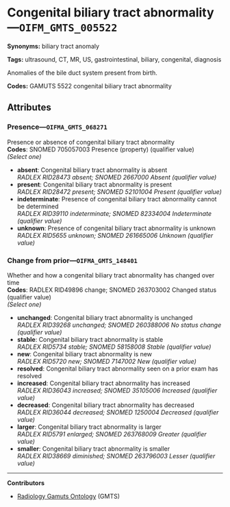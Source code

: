# Congenital biliary tract abnormality—`OIFM_GMTS_005522`

**Synonyms:** biliary tract anomaly

**Tags:** ultrasound, CT, MR, US, gastrointestinal, biliary, congenital, diagnosis

Anomalies of the bile duct system present from birth.

**Codes:** GAMUTS 5522 congenital biliary tract abnormality

## Attributes

### Presence—`OIFMA_GMTS_068271`

Presence or absence of congenital biliary tract abnormality  
**Codes**: SNOMED 705057003 Presence (property) (qualifier value)  
*(Select one)*

- **absent**: Congenital biliary tract abnormality is absent  
_RADLEX RID28473 absent; SNOMED 2667000 Absent (qualifier value)_
- **present**: Congenital biliary tract abnormality is present  
_RADLEX RID28472 present; SNOMED 52101004 Present (qualifier value)_
- **indeterminate**: Presence of congenital biliary tract abnormality cannot be determined  
_RADLEX RID39110 indeterminate; SNOMED 82334004 Indeterminate (qualifier value)_
- **unknown**: Presence of congenital biliary tract abnormality is unknown  
_RADLEX RID5655 unknown; SNOMED 261665006 Unknown (qualifier value)_

### Change from prior—`OIFMA_GMTS_148401`

Whether and how a congenital biliary tract abnormality has changed over time  
**Codes**: RADLEX RID49896 change; SNOMED 263703002 Changed status (qualifier value)  
*(Select one)*

- **unchanged**: Congenital biliary tract abnormality is unchanged  
_RADLEX RID39268 unchanged; SNOMED 260388006 No status change (qualifier value)_
- **stable**: Congenital biliary tract abnormality is stable  
_RADLEX RID5734 stable; SNOMED 58158008 Stable (qualifier value)_
- **new**: Congenital biliary tract abnormality is new  
_RADLEX RID5720 new; SNOMED 7147002 New (qualifier value)_
- **resolved**: Congenital biliary tract abnormality seen on a prior exam has resolved  
- **increased**: Congenital biliary tract abnormality has increased  
_RADLEX RID36043 increased; SNOMED 35105006 Increased (qualifier value)_
- **decreased**: Congenital biliary tract abnormality has decreased  
_RADLEX RID36044 decreased; SNOMED 1250004 Decreased (qualifier value)_
- **larger**: Congenital biliary tract abnormality is larger  
_RADLEX RID5791 enlarged; SNOMED 263768009 Greater (qualifier value)_
- **smaller**: Congenital biliary tract abnormality is smaller  
_RADLEX RID38669 diminished; SNOMED 263796003 Lesser (qualifier value)_

---

**Contributors**

- [Radiology Gamuts Ontology](https://gamuts.net/) (GMTS)